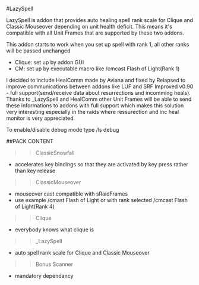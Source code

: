#LazySpell

LazySpell is addon that provides auto healing spell rank scale for Clique and Classic Mouseover depending on unit health deficit. This means it's compatible with all Unit Frames that are supported by these two addons.

This addon starts to work when you set up spell with rank 1, all other ranks will be passed unchanged

- Clique: set up by addon GUI
- CM: set up by executable macro like /cmcast Flash of Light(Rank 1)

I decided to include HealComm made by Aviana and fixed by Relapsed to improve communications between addons like LUF and SRF Improved v0.90 - full support(send/receive data about resurrections and incomming heals).
Thanks to _LazySpell and HealComm other Unit Frames will be able to send these informations to addons with full support which makes this solution very interesting especially in the raids where ressurection and inc heal monitor is very appreciated.

To enable/disable debug mode type /ls debug


##PACK CONTENT

>> ClassicSnowfall
  - accelerates key bindings so that they are activated by key press rather than key release

>> ClassicMouseover
  - mouseover cast compatible with sRaidFrames
  - use example /cmast Flash of Light or with rank selected /cmcast Flash of Light(Rank 4)

>> Clique
  - everybody knows what clique is

>>_LazySpell
  - auto spell rank scale for Clique and Classic Mouseover

>> Bonus Scanner
- mandatory dependancy


